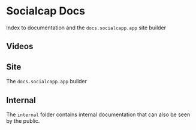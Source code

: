 # Socialcap Docs

Index to documentation and the `docs.socialcapp.app` site builder

## Videos

## Site

The `docs.socialcapp.app` builder

## Internal

The `internal` folder contains internal documentation that can also be seen by the public.
